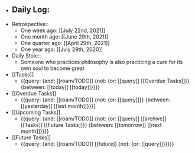 - Daily Log:
    - 
- Retrospective::
    - One week ago: [[July 22nd, 2021]]
    - One month ago: [[June 29th, 2021]]
    - One quarter ago: [[April 29th, 2021]]
    - One year ago: [[July 29th, 2020]]
- Daily Stoic::
    - Someone who practices philosophy is also practicing a cure for its own soul to become great
- [[Tasks]]
    - {{query: {and: [[roam/TODO]] {not: {or: [[query]] [[Overdue Tasks]]}} {between: [[today]] [[today]]}}}}
- [[Overdue Tasks]]
    - {{query: {and: [[roam/TODO]] {not: {or: [[query]]}} {between: [[yesterday]] [[last month]]}}}}
- [[Upcoming Tasks]]
    - {{query: {and: [[roam/TODO]] {not: {or: [[query]] [[archive]] [[Tasks]] [[Future Tasks]]}} {between: [[tomorrow]] [[next month]]}}}}
- [[Future Tasks]]
    - {{query: {and: [[roam/TODO]] [[future]] {not: {or: [[query]]}}}}}
